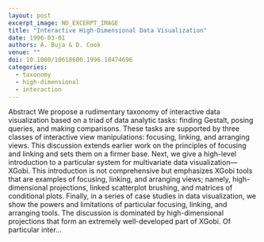 ```yaml
---
layout: post
excerpt_image: NO_EXCERPT_IMAGE
title: "Interactive High-Dimensional Data Visualization"
date: 1996-03-01
authors: A. Buja & D. Cook
venue: ""
doi: 10.1080/10618600.1996.10474696
categories:
  - taxonomy
  - high-dimensional
  - interaction
---
```

Abstract We propose a rudimentary taxonomy of interactive data visualization based on a triad of data analytic tasks: finding Gestalt, posing queries, and making comparisons. These tasks are supported by three classes of interactive view manipulations: focusing, linking, and arranging views. This discussion extends earlier work on the principles of focusing and linking and sets them on a firmer base. Next, we give a high-level introduction to a particular system for multivariate data visualization—XGobi. This introduction is not comprehensive but emphasizes XGobi tools that are examples of focusing, linking, and arranging views; namely, high-dimensional projections, linked scatterplot brushing, and matrices of conditional plots. Finally, in a series of case studies in data visualization, we show the powers and limitations of particular focusing, linking, and arranging tools. The discussion is dominated by high-dimensional projections that form an extremely well-developed part of XGobi. Of particular inter...
